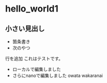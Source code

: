 # hello_world1
## 小さい見出し
- 箇条書き
- 次のやつ

行を追加
これはテストです。

 - ローカルで編集しました
 - さらにnanoで編集しました
owata
wakaranai
